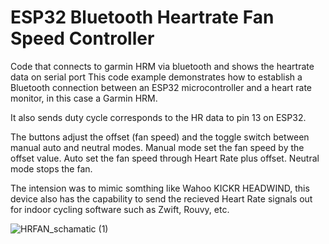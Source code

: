 # ESP32 Bluetooth Heartrate Fan Speed Controller
Code that connects to garmin HRM via bluetooth and shows the heartrate data on serial port
This code example demonstrates how to establish a Bluetooth connection between an ESP32 microcontroller and a heart rate monitor, in this case a Garmin HRM. 

It also sends duty cycle corresponds to the HR data to pin 13 on ESP32.

The buttons adjust the offset (fan speed) and the toggle switch between manual auto and neutral modes. Manual mode set the fan speed by the offset value. Auto set the fan speed through Heart Rate plus offset. Neutral mode stops the fan. 

The intension was to mimic somthing like Wahoo KICKR HEADWIND, this device also has the capability to send the recieved Heart Rate signals out for indoor cycling software such as Zwift, Rouvy, etc.

![HRFAN_schamatic (1)](https://github.com/Bryan1203/HeartRateESP32/assets/12186042/f4938646-2c22-44fb-8327-9fb46cf81d0e)

